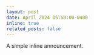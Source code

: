 ```yaml
---
layout: post
date: April 2024 15:59:00-0400
inline: true
related_posts: false
---
```


A simple inline announcement.
